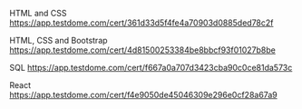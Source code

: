 HTML and CSS
https://app.testdome.com/cert/361d33d5f4fe4a70903d0885ded78c2f

HTML, CSS and Bootstrap
https://app.testdome.com/cert/4d81500253384be8bbcf93f01027b8be

SQL
https://app.testdome.com/cert/f667a0a707d3423cba90c0ce81da573c

React
https://app.testdome.com/cert/f4e9050de45046309e296e0cf28a67a9
